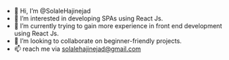- 👋 Hi, I’m @SolaleHajinejad
- 👀 I’m interested in developing SPAs using React Js.
- 🌱 I’m currently trying to gain more experience in front end development using React Js.
- 💞️ I’m looking to collaborate on beginner-friendly projects.
- 📫 reach me via solalehajinejad@gmail.com

<!---
SolaleHajinejad/SolaleHajinejad is a ✨ special ✨ repository because its `README.md` (this file) appears on your GitHub profile.
You can click the Preview link to take a look at your changes.
--->

